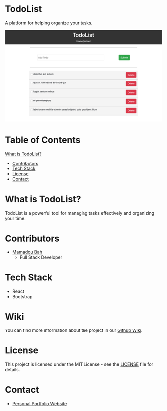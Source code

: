 # TodoList

A platform for helping organize your tasks.

![TodoList Screenshot](WikiImages/TodoListHomepage.png?raw=true)

# Table of Contents

[What is TodoList?](#what-is-todolist)
- [Contributors](#contributors)
- [Tech Stack](#tech-stack)
- [License](#license)
- [Contact](#contact)

# What is TodoList?
 
TodoList is a powerful tool for managing tasks effectively and organizing your time.

# Contributors

- [Mamadou Bah](https://http://www.mamadoubah.ca/)
    * Full Stack Developer
# Tech Stack

* React
* Bootstrap

# Wiki

You can find more information about the project in our [Github Wiki](https://github.com/Mousto097/TodoList-React-Bootstrap/wiki).

# License

This project is licensed under the MIT License - see the [LICENSE](LICENSE) file for details.

# Contact 

* [Personal Portfolio Website](https://http://www.mamadoubah.ca/)